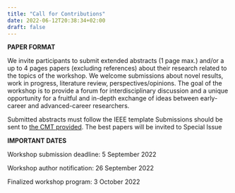 ```yaml
---
title: "Call for Contributions"
date: 2022-06-12T20:38:34+02:00
draft: false
---
```


**PAPER FORMAT**

We invite participants to submit extended abstracts (1 page max.) and/or a up to 4 pages papers (excluding references) about their research related to the topics of the workshop. We welcome submissions about novel results, work in progress, literature review, perspectives/opinions. The goal of the workshop is to provide a forum for interdisciplinary discussion and a unique opportunity for a fruitful and in-depth exchange of ideas between early-career and advanced-career researchers.

Submitted abstracts must follow the IEEE template Submissions should be sent to [the CMT provided](https://cmt3.research.microsoft.com/SCIAR2022/Submission/Index). The best papers will be invited to Special Issue

**IMPORTANT DATES**

Workshop submission deadline: 5 September 2022

Workshop author notification: 26 September 2022

Finalized workshop program: 3 October 2022
